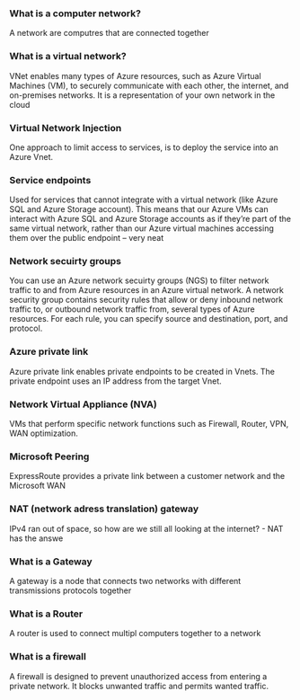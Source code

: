 
<h3> What is a computer network? </h3>
<p> A network are computres that are connected together</p>

<h3>What is a virtual network? </h3>
<p> VNet enables many types of Azure resources, such as Azure Virtual Machines (VM), to securely communicate with each other, 
the internet, and on-premises networks. It is a representation of your own network in the cloud</p>

<h3> Virtual Network Injection</h3>
<p> One approach to limit access to services, is to deploy the service into an Azure Vnet. </p>

<h3> Service endpoints</h3>
<p> Used for services that cannot integrate with a virtual network (like Azure SQL and Azure Storage account). This means that our Azure VMs
can interact with Azure SQL and Azure Storage accounts as if they’re part of the same virtual network, rather than our 
Azure virtual machines accessing them over the public endpoint – very neat </p>

<h3> Network secuirty groups </h3>
<p> You can use an Azure network secuirty groups (NGS) to filter network traffic to and from Azure resources in an Azure virtual network. 
A network security group contains security rules that allow or deny inbound network traffic to, or outbound network traffic from, several types of Azure resources.
For each rule, you can specify source and destination, port, and protocol.</p>

<h3> Azure private link </h3>
<p> Azure private link enables private endpoints to be created in Vnets. The private endpoint uses an IP address from the target Vnet. </p>

<h3> Network Virtual Appliance (NVA) </h3>
<p> VMs that perform specific network functions such as Firewall, Router, VPN, WAN optimization. </p>

<h3> Microsoft Peering </h3>
<p> ExpressRoute provides a private link between a customer network and the Microsoft WAN  </p>

<h3> NAT (network adress translation) gateway </h3>
<p> IPv4 ran out of space, so how are we still all looking at the internet? - NAT has the answe</p>

<h3> What is a Gateway </h3>
<p> A gateway is a node that connects two networks with different transmissions protocols together </p>
  
  

<h3> What is a Router </h3>
<p> A router is used to connect multipl computers together to a network

<h3> What is a firewall </h3>
<p> A firewall is designed to prevent unauthorized access from entering a private network. It blocks unwanted traffic and permits wanted traffic. </p>
